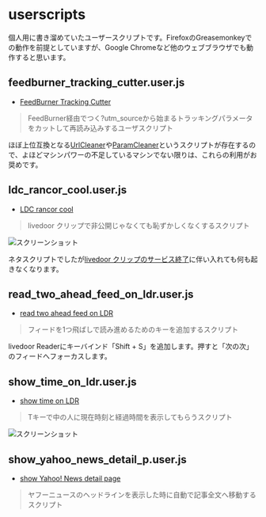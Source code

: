 userscripts
============

個人用に書き溜めていたユーザースクリプトです。FirefoxのGreasemonkeyでの動作を前提としていますが、Google Chromeなど他のウェブブラウザでも動作すると思います。

feedburner\_tracking\_cutter.user.js
----------------------------------

* [FeedBurner Tracking Cutter](https://github.com/raimon49/userscripts/raw/master/feedburner_tracking_cutter.user.js)

> FeedBurner経由でつく?utm\_sourceから始まるトラッキングパラメータをカットして再読み込みするユーザスクリプト

ほぼ上位互換となる[UrlCleaner](http://userscripts.org/scripts/show/70851)や[ParamCleaner](http://userscripts.org/scripts/show/100611)というスクリプトが存在するので、よほどマシンパワーの不足しているマシンでない限りは、これらの利用がお奨めです。

ldc\_rancor\_cool.user.js
-------------------------

* [LDC rancor cool](https://github.com/raimon49/userscripts/raw/master/ldc_rancor_cool.user.js)

> livedoor クリップで非公開じゃなくても恥ずかしくなくするスクリプト

![スクリーンショット](http://sangoukan.xrea.jp/cgi-bin/tDiary/images/20100303_1.jpg)

ネタスクリプトでしたが[livedoor クリップのサービス終了](http://blog.livedoor.jp/staff_clip/archives/52265344.html)に伴い入れても何も起きなくなります。

read\_two\_ahead\_feed\_on\_ldr.user.js
---------------------------------------

* [read two ahead feed on LDR](https://github.com/raimon49/userscripts/raw/master/read_two_ahead_feed_on_ldr.user.js)

> フィードを1つ飛ばしで読み進めるためのキーを追加するスクリプト

livedoor Readerにキーバインド「Shift + S」を追加します。押すと「次の次」のフィードへフォーカスします。

show\_time\_on\_ldr.user.js
---------------------------

* [show time on LDR](https://github.com/raimon49/userscripts/raw/master/show_time_on_ldr.user.js)

> Tキーで中の人に現在時刻と経過時間を表示してもらうスクリプト

![スクリーンショット](http://sangoukan.xrea.jp/cgi-bin/tDiary/images/20080913_1.jpg)

show\_yahoo\_news\_detail\_p.user.js
------------------------------------

* [show Yahoo! News detail page](https://github.com/raimon49/userscripts/raw/master/show_yahoo_news_detail_p.user.js)

> ヤフーニュースのヘッドラインを表示した時に自動で記事全文へ移動するスクリプト
